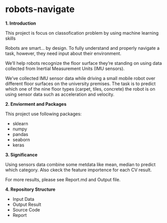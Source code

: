 # robots-navigate

**1. Introduction**

This project is focus on classofication problem by using machine learning skills

Robots are smart… by design. To fully understand and properly navigate a task, however, they need input about their environment.

We’ll help robots recognize the floor surface they’re standing on using data collected from Inertial Measurement Units (IMU sensors).

We’ve collected IMU sensor data while driving a small mobile robot over different floor surfaces on the university premises. 
The task is to predict which one of the nine floor types (carpet, tiles, concrete) the robot is on using sensor data such as acceleration and velocity. 

**2. Enviorment and Packages**

This project use following packages:

*  sklearn
*  numpy
*  pandas
*  seaborn
*  keras 

**3. Significance**

Using sensors data combine some metdata like mean, median to predict which category. Also ckeck the feature importence for each CV result.

For more results, please see Report.md and Output file. 

**4. Repository Structure**

*  Input Data
*  Output Result
*  Source Code
*  Report
